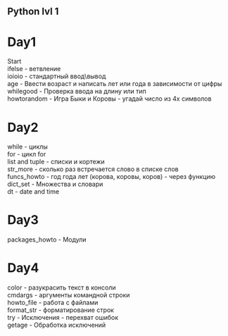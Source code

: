 ## Python lvl 1  

# Day1  
Start  
ifelse - ветвление  
ioioio - стандартный ввод\вывод  
age - Ввести возраст и написать лет или года в зависимости от цифры  
whilegood - Проверка ввода на длину или тип  
howtorandom - Игра Быки и Коровы - угадай число из 4х символов  

# Day2  
while - циклы  
for - цикл for  
list and tuple - списки и кортежи  
str_more - сколько раз встречается слово в списке слов  
funcs_howto - год года лет (корова, коровы, коров) - через функцию  
dict_set - Множества и словари  
dt - date and time  

# Day3  
packages_howto - Модули  

# Day4
color - разукрасить текст в консоли  
cmdargs - аргументы командной строки  
howto_file - работа с файлами  
format_str - форматирование строк  
try - Исключения - перехват ошибок  
getage - Обработка исключений  




